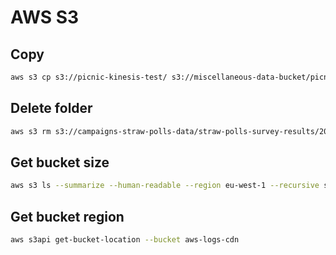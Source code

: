 # AWS S3

## Copy

```bash
aws s3 cp s3://picnic-kinesis-test/ s3://miscellaneous-data-bucket/picnic-kinesis-test/ --recursive
```


## Delete folder

```bash
aws s3 rm s3://campaigns-straw-polls-data/straw-polls-survey-results/2017 --recursive --dryrun
```


## Get bucket size

```bash
aws s3 ls --summarize --human-readable --region eu-west-1 --recursive s3://aws-logs-cdn/
```


## Get bucket region
```bash
aws s3api get-bucket-location --bucket aws-logs-cdn
```
